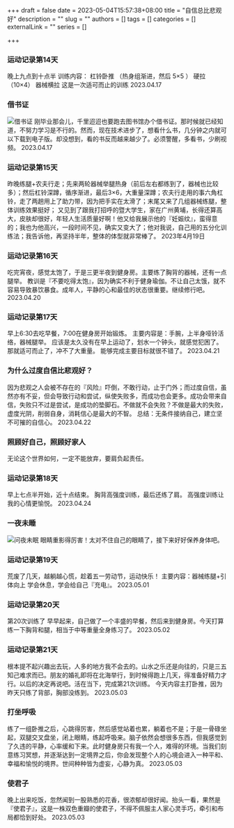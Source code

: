 +++
draft = false
date = 2023-05-04T15:57:38+08:00
title = "自信总比悲观好"
description = ""
slug = ""
authors = []
tags = []
categories = []
externalLink = ""
series = []

+++



### 运动记录第14天
晚上九点到十点半
训练内容：
杠铃卧推 （热身组渐进，然后 5×5 ）
硬拉 （10×4）
器械横拉
这是一次适可而止的训练
2023.04.17


### 借书证
![借书证](https://oss.coolmoe.com/wp-content/uploads202406062155870.webp)
刚毕业那会儿，千里迢迢也要跑去图书馆办个借书证。那时候就已经知道，不努力学习是不行的。然而，现在技术进步了，想看什么书，几分钟之内就可以下载到电子版。却没想到，看的书反而越来越少了。必须警醒，多看书，少刷视频。
2023.04.17

### 运动记录第15天
昨晚练腿+农夫行走；先来两轮器械举腿热身（前后左右都练到了，器械也比较多）；然后杠铃深蹲，循序渐进，最后3×6，大重量深蹲；农夫行走用的事六角杠铃，走了两趟用上了助力带，因为把手实在太滑了；末尾又来了几组器械练腿，整体训练效果挺好；
又见到了跟我打招呼的暨大学生，家在广州黄埔，长得还算高大，皮肤却很好，年轻人生活质量好啊！他又给我展示他的『妊娠纹』，蛮得意的；我也为他高兴，一段时间不见，确实又变大了；他对我说，自己用的五分化训练法；我告诉他，再坚持半年，整体的体型就非常棒了。
2023年4月19日

### 运动记录第16天
吃完宵夜，感觉太饱了，于是三更半夜到健身房。主要练了胸背的器械，还有一点腿举。
教训是『不要吃得太饱』，因为确实不利于健身瑜伽。不让自己太饿，就不容易导致暴饮暴食。成年人，平静的心和最佳的状态很重要。继续修行吧。
2023.04.20


### 运动记录第17天
早上6:30去吃早餐，7:00在健身房开始锻炼。
主要内容是：手腕，上半身哑铃活络，器械腿举。
应该是太久没有在早上运动了，划水一个钟头，就感觉犯困了。那就适可而止了，冲不了大重量。
能够完成主要目标就很不错了。
2023.04.21

### 为什么过度自信比悲观好？
因为悲观之人会被不存在的『风险』吓倒，不敢行动，止于门外；而过度自信，虽然亦有不妥，但会导致行动和尝试，纵使失败多，而成功也会更多。成功会带来自信，失败只不过是尝试，是成功的垫脚石。不做就不会失败？不做是最大的失败，虚度光阴，削弱自身，消耗信心是最大的不智。
总结：无条件接纳自己，建立坚不可摧的自信心。
2023.04.22

### 照顾好自己，照顾好家人
无论这个世界如何，一定不能放弃，要肩负起责任。

### 运动记录第18天
早上七点半开始，近十点结束。
胸背高强度训练，最后还练了肩。
高强度训练让我的心情更愉悦。
2023.04.24

### 一夜未睡
![问夜未眠](https://oss.coolmoe.com/wp-content/uploads202406062155871.webp)
眼睛重影得厉害！太对不住自己的眼睛了，接下来好好保养身体吧。

### 运动记录第19天
荒废了几天，越躺越心慌，趁着五一劳动节，运动快乐！
主要内容：器械练腿+引体向上
学会休息，学会给自己『充电』。
2023.05.01

### 运动记录第20天
第20次训练了
早早起来，自己做了一个丰盛的早餐，然后来到健身房。今天打算练一下胸背和腿，相当于中等重量全身练习了。
2023.05.02

### 运动记录第21天
根本提不起兴趣出去玩，人多的地方我不会去的。山水之乐还是向往的，只是三五知己难求而已。朋友的婚礼即将在北海举行，到时候得跑上几天，得准备好精力才行。以后的决定再说吧。活在当下，完成第21次训练。
今天内容主打卧推，因为昨天只练了背部，胸部没练到。
2023.05.03

### 打坐呼吸
练了一组卧推之后，心跳得厉害，然后感觉站着也累，躺着也不是；于是一骨碌坐起，双腿交叉盘坐，闭上眼睛，练起呼吸来。脑子依然会想很多东西，但我感觉到了久违的平静，心率缓和下来。此时健身房只有我一个人，难得的环境。当我们刻意练习冥想，并逐渐达到一定境界之后，你会发现整个人的心境会进入一种平和、幸福和愉悦的境界。世间种种皆为虚妄，心静为真。
2023.05.03

### 使君子
晚上出来吃饭，忽然闻到一股熟悉的花香，很浓郁却很好闻。抬头一看，果然是『使君子』，这是一株双色重瓣的使君子，不得不佩服主人家心灵手巧，牵引和布局都恰到好处。
2023.05.03
